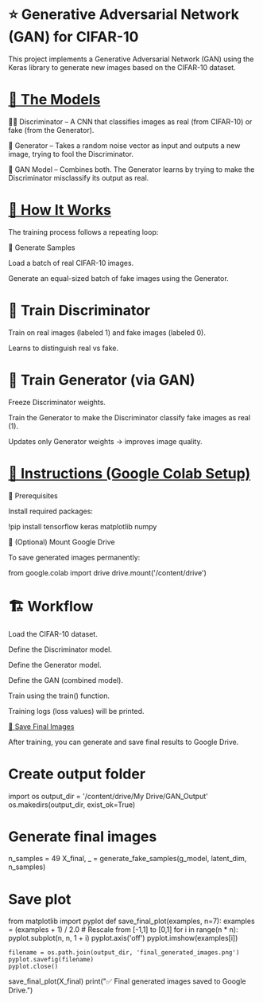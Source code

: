 # ⭐ Generative Adversarial Network (GAN) for CIFAR-10 

This project implements a Generative Adversarial Network (GAN) using the Keras library to generate new images based on the CIFAR-10 dataset.

# <u>📌 The Models</u>

🕵️‍♂️ Discriminator – A CNN that classifies images as real (from CIFAR-10) or fake (from the Generator).

🎨 Generator – Takes a random noise vector as input and outputs a new image, trying to fool the Discriminator.

🤝 GAN Model – Combines both. The Generator learns by trying to make the Discriminator misclassify its output as real.

# <u>🔎 How It Works</u>

The training process follows a repeating loop:

🔄 Generate Samples

Load a batch of real CIFAR-10 images.

Generate an equal-sized batch of fake images using the Generator.

# 🎯 Train Discriminator

Train on real images (labeled 1) and fake images (labeled 0).

Learns to distinguish real vs fake.

# 🧠 Train Generator (via GAN)

Freeze Discriminator weights.

Train the Generator to make the Discriminator classify fake images as real (1).

Updates only Generator weights → improves image quality.

# <u>🚀 Instructions (Google Colab Setup)</u>
🔧 Prerequisites

Install required packages:

!pip install tensorflow keras matplotlib numpy

📂 (Optional) Mount Google Drive

To save generated images permanently:

from google.colab import drive
drive.mount('/content/drive')

# 🏗️ Workflow

Load the CIFAR-10 dataset.

Define the Discriminator model.

Define the Generator model.

Define the GAN (combined model).

Train using the train() function.

Training logs (loss values) will be printed.

<u>💾 Save Final Images</u>

After training, you can generate and save final results to Google Drive.

# Create output folder
import os
output_dir = '/content/drive/My Drive/GAN_Output'
os.makedirs(output_dir, exist_ok=True)

# Generate final images
n_samples = 49
X_final, _ = generate_fake_samples(g_model, latent_dim, n_samples)

# Save plot
from matplotlib import pyplot
def save_final_plot(examples, n=7):
    examples = (examples + 1) / 2.0  # Rescale from [-1,1] to [0,1]
    for i in range(n * n):
        pyplot.subplot(n, n, 1 + i)
        pyplot.axis('off')
        pyplot.imshow(examples[i])

    filename = os.path.join(output_dir, 'final_generated_images.png')
    pyplot.savefig(filename)
    pyplot.close()

save_final_plot(X_final)
print("✅ Final generated images saved to Google Drive.")
